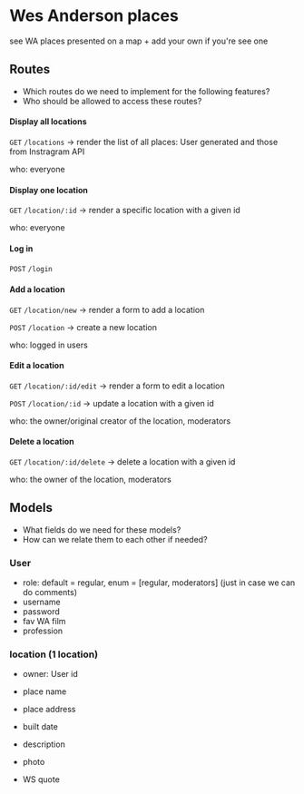 # Wes Anderson places

see WA places presented on a map + add your own if you're see one

## Routes

- Which routes do we need to implement for the following features?
- Who should be allowed to access these routes?

#### Display all locations

`GET` `/locations` -> render the list of all places: User generated and those from Instragram API

who: everyone

#### Display one location

`GET` `/location/:id` -> render a specific location with a given id

who: everyone

#### Log in

`POST` `/login`

#### Add a location

`GET` `/location/new` -> render a form to add a location

`POST` `/location` -> create a new location

who: logged in users

#### Edit a location

`GET` `/location/:id/edit` -> render a form to edit a location

`POST` `/location/:id` -> update a location with a given id

who: the owner/original creator of the location, moderators

#### Delete a location

`GET` `/location/:id/delete` -> delete a location with a given id

who: the owner of the location, moderators

## Models

- What fields do we need for these models?
- How can we relate them to each other if needed?

### User

- role: default = regular, enum = [regular, moderators] (just in case we can do comments)
- username
- password
- fav WA film
- profession

### location (1 location)

- owner: User id
- place name
- place address
- built date
- description
- photo
- WS quote

  <!-- - comments: [Comment id] -->

<!-- ### Comment
author: User id
content -->

<!-- //// NICE TO HAVES /////

### Comment

#### Get all comments for a room

AJAX `GET` `/rooms/:id/comments` -> return a JSON with the list of comments for a room
OR no new route but change `GET` `/rooms/:id` so that it also renders the comments

who: everyone

#### Add a comment on a room

`POST` `/rooms/:id/comments` -> add a comment to a room

who: logged in users -->
